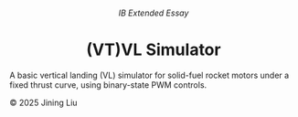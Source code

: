 <h6 align=center>IB Extended Essay</h6>
<h1 align=center>(VT)VL Simulator</h1>

A basic vertical landing (VL) simulator for solid-fuel rocket motors under a fixed thrust curve, using binary-state PWM controls.

© 2025 Jining Liu